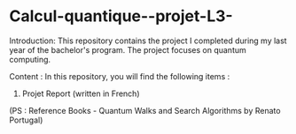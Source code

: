 # Calcul-quantique--projet-L3-
Introduction:
This repository contains the project I completed during my last year of the bachelor's program. 
The project focuses on quantum computing.

Content :
In this repository, you will find the following items :
1. Projet Report (written in French)

(PS : Reference Books - Quantum Walks and Search Algorithms by Renato Portugal)
            
